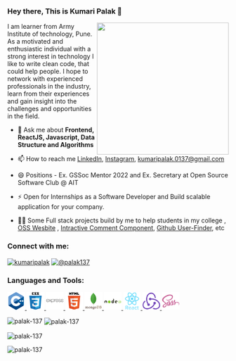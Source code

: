 <h3>Hey there, This is Kumari Palak 👧</h3>
<img align="right" height="300px" width="300px" src="https://user-images.githubusercontent.com/54790525/215966350-7e773444-ad52-4ff8-9dbe-61ef423f0f00.png">
<p >I am learner from Army Institute of technology, Pune. As a motivated and enthusiastic individual with a strong interest in technology I like to write clean code, that could help people. I hope to network with experienced professionals in the industry, learn from their experiences and gain insight into the challenges and opportunities in the field.</p>

- 💬 Ask me about **Frontend, ReactJS, Javascript, Data Structure and Algorithms**

- 📫 How to reach me [LinkedIn](https://www.linkedin.com/in/kumaripalak/), [Instagram](https://www.instagram.com/paalakkkk_/), kumaripalak.0137@gmail.com

- 😄 Positions - Ex. GSSoc Mentor 2022 and Ex. Secretary at Open Source Software Club @ AIT

- ⚡ Open for Internships as a Software Developer and Build scalable application for your company. 

- 👩‍💻 Some Full stack projects build by me to help students in my college , [OSS Wesbite](https://aitoss.club/) , [Intractive Comment Component](https://palak-137.github.io/Interactive-comment/), [Github User-Finder](https://palak-137.github.io/Repository-Finder/), etc 


<h3 align="left">Connect with me:</h3>
<p align="left">
<a href="https://linkedin.com/in/kumaripalak" target="blank"><img align="center" src="https://raw.githubusercontent.com/rahuldkjain/github-profile-readme-generator/master/src/images/icons/Social/linked-in-alt.svg" alt="kumaripalak" height="30" width="40" /></a>
<a href="https://medium.com/@palak137" target="blank"><img align="center" src="https://raw.githubusercontent.com/rahuldkjain/github-profile-readme-generator/master/src/images/icons/Social/medium.svg" alt="@palak137" height="30" width="40" /></a>
</p>

<h3 align="left">Languages and Tools:</h3>
<p align="left"> <a href="https://www.w3schools.com/cpp/" target="_blank" rel="noreferrer"> <img src="https://raw.githubusercontent.com/devicons/devicon/master/icons/cplusplus/cplusplus-original.svg" alt="cplusplus" width="40" height="40"/> </a> <a href="https://www.w3schools.com/css/" target="_blank" rel="noreferrer"> <img src="https://raw.githubusercontent.com/devicons/devicon/master/icons/css3/css3-original-wordmark.svg" alt="css3" width="40" height="40"/> </a> <a href="https://expressjs.com" target="_blank" rel="noreferrer"> <img src="https://raw.githubusercontent.com/devicons/devicon/master/icons/express/express-original-wordmark.svg" alt="express" width="40" height="40"/> </a> <a href="https://www.w3.org/html/" target="_blank" rel="noreferrer"> <img src="https://raw.githubusercontent.com/devicons/devicon/master/icons/html5/html5-original-wordmark.svg" alt="html5" width="40" height="40"/> </a> <a href="https://www.mongodb.com/" target="_blank" rel="noreferrer"> <img src="https://raw.githubusercontent.com/devicons/devicon/master/icons/mongodb/mongodb-original-wordmark.svg" alt="mongodb" width="40" height="40"/> </a> <a href="https://nodejs.org" target="_blank" rel="noreferrer"> <img src="https://raw.githubusercontent.com/devicons/devicon/master/icons/nodejs/nodejs-original-wordmark.svg" alt="nodejs" width="40" height="40"/> </a> <a href="https://reactjs.org/" target="_blank" rel="noreferrer"> <img src="https://raw.githubusercontent.com/devicons/devicon/master/icons/react/react-original-wordmark.svg" alt="react" width="40" height="40"/> </a> <a href="https://redux.js.org" target="_blank" rel="noreferrer"> <img src="https://raw.githubusercontent.com/devicons/devicon/master/icons/redux/redux-original.svg" alt="redux" width="40" height="40"/> </a> <a href="https://sass-lang.com" target="_blank" rel="noreferrer"> <img src="https://raw.githubusercontent.com/devicons/devicon/master/icons/sass/sass-original.svg" alt="sass" width="40" height="40"/> </a> </p>

<p><img align="left" src="https://github-readme-stats.vercel.app/api/top-langs?username=palak-137&show_icons=true&locale=en&layout=compact" alt="palak-137" /></p>

<p>&nbsp;<img align="center" src="https://github-readme-stats.vercel.app/api?username=palak-137&show_icons=true&locale=en" alt="palak-137" /></p>

<p><img align="center" src="https://github-readme-streak-stats.herokuapp.com/?user=palak-137&" alt="palak-137" /></p>

<p align="left"> <img src="https://komarev.com/ghpvc/?username=palak-137&label=Profile%20views&color=0e75b6&style=flat" alt="palak-137" /> </p>
